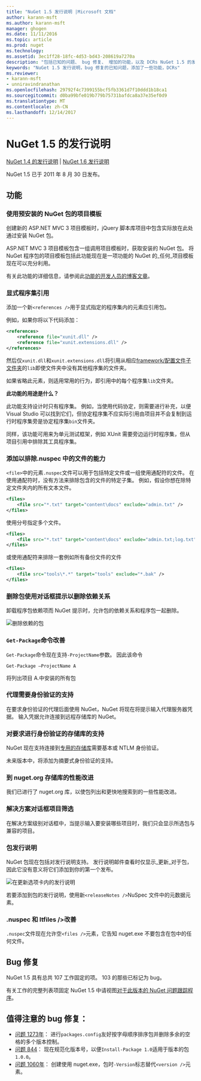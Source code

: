 ```yaml
---
title: "NuGet 1.5 发行说明 |Microsoft 文档"
author: karann-msft
ms.author: karann-msft
manager: ghogen
ms.date: 11/11/2016
ms.topic: article
ms.prod: nuget
ms.technology: 
ms.assetid: 3ec1ff28-18fc-4d53-bd43-208619a7270a
description: "包括已知的问题、 bug 修复、 增加的功能，以及 DCRs NuGet 1.5 的发行说明。"
keywords: "NuGet 1.5 发行说明，bug 修复的已知问题，添加了一些功能，DCRs"
ms.reviewer:
- karann-msft
- unniravindranathan
ms.openlocfilehash: 29792f4c7399155bcf5fb3361d7f10ddd1b18ca1
ms.sourcegitcommit: d0ba99bfe019b779b75731bafdca8a37e35ef0d9
ms.translationtype: MT
ms.contentlocale: zh-CN
ms.lasthandoff: 12/14/2017
---
```

 # <a name="nuget-15-release-notes"></a>NuGet 1.5 的发行说明

[NuGet 1.4 的发行说明](../release-notes/nuget-1.4.md) | [NuGet 1.6 发行说明](../release-notes/nuget-1.6.md)

NuGet 1.5 已于 2011 年 8 月 30 日发布。

## <a name="features"></a>功能

### <a name="project-templates-with-preinstalled-nuget-packages"></a>使用预安装的 NuGet 包的项目模板
创建新的 ASP.NET MVC 3 项目模板时，jQuery 脚本库项目中包含实际放在此处通过安装 NuGet 包。

ASP.NET MVC 3 项目模板包含一组调用项目模板时，获取安装的 NuGet 包。 将 NuGet 程序包的项目模板包括此功能现在是一项功能的 NuGet 的_任何_项目模板现在可以充分利用。

有关此功能的详细信息，请参阅此[功能的开发人员的博客文章](http://blogs.msdn.com/b/marcinon/archive/2011/07/08/project-templates-and-preinstalled-nuget-packages.aspx)。

### <a name="explicit-assembly-references"></a>显式程序集引用
添加一个新`<references />`用于显式指定的程序集内的元素应引用包。

例如，如果你将以下代码添加：

```xml
<references>
    <reference file="xunit.dll" />
    <reference file="xunit.extensions.dll" />
</references>
```

然后仅`xunit.dll`和`xunit.extensions.dll`将引用从相应[framework/配置文件子文件夹](../schema/nuspec.md#explicit-assembly-references)的`lib`即使文件夹中没有其他程序集的文件夹。

如果省略此元素，则适用常用的行为，即引用中的每个程序集`lib`文件夹。

__此功能的用途是什么？__

此功能支持设计时只有程序集。 例如，当使用代码协定，则需要进行补充，以便 Visual Studio 可以找到它们，但协定程序集不应实际引用由项目并不会复制到运行时程序集旁是协定程序集`bin`文件夹。

同样，该功能可用来为单元测试框架，例如 XUnit 需要旁边运行时程序集，但从项目引用中排除其工具程序集。

### <a name="added-ability-to-exclude-files-in-the-nuspec"></a>添加以排除.nuspec 中的文件的能力
`<file>`中的元素`.nuspec`文件可以用于包括特定文件或一组使用通配符的文件。 在使用通配符时，没有方法来排除包含的文件的特定子集。 例如，假设你想在除特定文件夹内的所有文本文件。

```xml
<files>
    <file src="*.txt" target="content\docs" exclude="admin.txt" />
</files>
```

使用分号指定多个文件。

```xml
<files>
    <file src="*.txt" target="content\docs" exclude="admin.txt;log.txt" />
</files>
```

或使用通配符来排除一套例如所有备份文件的文件

```xml
<files>
    <file src="tools\*.*" target="tools" exclude="*.bak" />
</files>
```

### <a name="removing-packages-using-the-dialog-prompts-to-remove-dependencies"></a>删除包使用对话框提示以删除依赖关系
卸载程序包依赖项而 NuGet 提示时，允许包的依赖关系和程序包一起删除。

![删除依赖的包](./media/remove-dependent-packages.png)


### <a name="get-package-command-improvement"></a>`Get-Package`命令改善
`Get-Package`命令现在支持`-ProjectName`参数。 因此该命令

    Get-Package –ProjectName A

将列出项目 A.中安装的所有包

### <a name="support-for-proxies-that-require-authentication"></a>代理需要身份验证的支持
在要求身份验证的代理后面使用 NuGet，NuGet 将现在将提示输入代理服务器凭据。 输入凭据允许连接到远程存储库的 NuGet。

### <a name="support-for-repositories-that-require-authentication"></a>对要求进行身份验证的存储库的支持
NuGet 现在支持连接到[专用的存储库](../hosting-packages/local-feeds.md)需要基本或 NTLM 身份验证。

未来版本中，将添加为摘要式身份验证的支持。

### <a name="performance-improvements-to-the-nugetorg-repository"></a>到 nuget.org 存储库的性能改进
我们已进行了 nuget.org 库，以使包列出和更快地搜索到的一些性能改进。

### <a name="solution-dialog-project-filtering"></a>解决方案对话框项目筛选
在解决方案级别对话框中，当提示输入要安装哪些项目时，我们只会显示所选包与兼容的项目。

### <a name="package-release-notes"></a>包发行说明
NuGet 包现在包括对发行说明支持。 发行说明邮件查看时仅显示_更新_对于包，因此它没有意义将它们添加到你的第一个发布。

![在更新选项卡内的发行说明](./media/manage-nuget-packages-release-notes.png)

若要添加到包的发行说明，使用新`<releaseNotes />`NuSpec 文件中的元数据元素。

### <a name="nuspec-ltfiles-gt-improvement"></a>.nuspec 和 ltfiles /&gt;改善
`.nuspec`文件现在允许空`<files />`元素，它告知 nuget.exe 不要包含在包中的任何文件。

## <a name="bug-fixes"></a>Bug 修复
NuGet 1.5 具有总共 107 工作固定的项。 103 的那些已标记为 bug。

有关工作的完整列表项固定 NuGet 1.5 中请视图[对于此版本的 NuGet 问题跟踪程序](http://nuget.codeplex.com/workitem/list/advanced?keyword=&status=All&type=All&priority=All&release=NuGet%201.5&assignedTo=All&component=All&sortField=Summary&sortDirection=Descending&page=0)。

## <a name="bug-fixes-worth-noting"></a>值得注意的 bug 修复：

* [问题 1273年](http://nuget.codeplex.com/workitem/1273)： 进行`packages.config`友好按字母顺序排序包并删除多余的空格的多个版本控制。
* [问题 844](http://nuget.codeplex.com/workitem/844)： 现在规范化版本号，以便`Install-Package 1.0`适用于版本的包`1.0.0`。
* [问题 1060年](http://nuget.codeplex.com/workitem/1060)： 创建使用 nuget.exe，包时`-Version`标志替代`<version />`元素。
